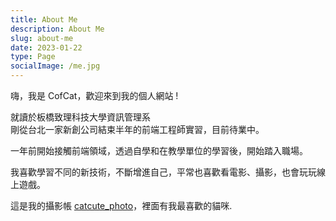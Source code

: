 ```yaml
---
title: About Me
description: About Me
slug: about-me
date: 2023-01-22
type: Page
socialImage: /me.jpg
---
```


嗨，我是 CofCat，歡迎來到我的個人網站 !<br />

就讀於板橋致理科技大學資訊管理系<br />
剛從台北一家新創公司結束半年的前端工程師實習，目前待業中。

一年前開始接觸前端領域，透過自學和在教學單位的學習後，開始踏入職場。

我喜歡學習不同的新技術，不斷增進自己，平常也喜歡看電影、攝影，也會玩玩線上遊戲。<br />

這是我的攝影帳 [catcute_photo](https://www.instagram.com/catcute_photo/)，裡面有我最喜歡的貓咪.
